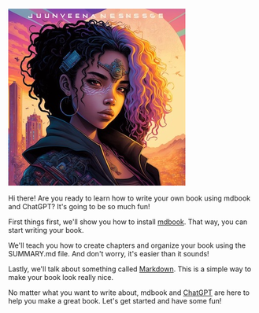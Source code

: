 ![Book Cover](images/book-cover.jpg)

Hi there! Are you ready to learn how to write your own book using mdbook and ChatGPT? It's going to be so much fun!

First things first, we'll show you how to install [mdbook](). That way, you can start writing your book.

We'll teach you how to create chapters and organize your book using the SUMMARY.md file. And don't worry, it's easier
than it sounds!

Lastly, we'll talk about something called [Markdown](https://www.markdownguide.org/). This is a simple way to make your book look really nice.

No matter what you want to write about, mdbook and [ChatGPT](https://chat.openai.com/chat) are here to help you make a great book. Let's get started and
have some fun!
